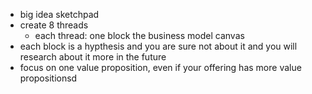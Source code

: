 - big idea sketchpad 
- create 8 threads
	- each thread: one block the business model canvas
- each block is a hypthesis and you are sure not about it and you will research about it more in the future
- focus on one value proposition, even if your offering has more value propositionsd